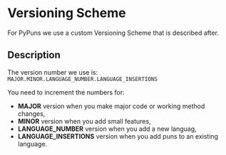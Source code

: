# Versioning Scheme

For PyPuns we use a custom Versioning Scheme that is described after.


## Description

The version number we use is:  
```MAJOR.MINOR.LANGUAGE_NUMBER.LANGUAGE_INSERTIONS```

You need to increment the numbers for:

- **MAJOR** version when you make major code or working method changes,
- **MINOR** version when you add small features,
- **LANGUAGE_NUMBER** version when you add a new languag,
- **LANGUAGE_INSERTIONS** version when you add puns to an existing language.